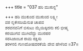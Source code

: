 +++
title = "037 ಹರಿ ಮುಕುನ್ದ"

+++
ಹರಿ ಮುಕುಂದ ಮುಕುಂದ ಲಕ್ಷ್ಮೀ  
ವರ ನೃಕೇಸರಿಯೆನುತ ಚಾಪವ  
ಶರವನವನಿಗೆ ಬಿಸುಟು ಮೈಯಿಕ್ಕಿದನು ಕಲಿ ಭೀಷ್ಮ  
ಕರಯುಗವ ಮುಗಿದೆದ್ದು ಮುರಹರ  
ಸರಸಿಜಾಂಬಕ ರಾಮ ರಕ್ಷಿಸು  
ತರಳನಲಿ ಗುಣದೋಷದರಕೆಯೆ ದೇವ ಹೇಳೆಂದ      ॥37॥